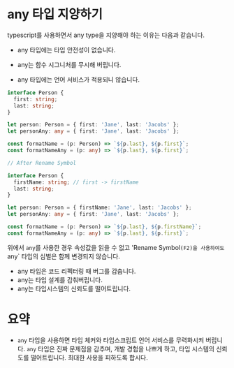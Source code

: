 # any 타입 지양하기

typescript를 사용하면서 any type을 지양해야 하는 이유는 다음과 같습니다.

- any 타입에는 타입 안전성이 없습니다.
- any는 함수 시그니처를 무시해 버립니다.

- any 타입에는 언어 서비스가 적용되니 않습니다.

```typescript
interface Person {
  first: string;
  last: string;
}

let person: Person = { first: 'Jane', last: 'Jacobs' };
let personAny: any = { first: 'Jane', last: 'Jacobs' };

const formatName = (p: Person) => `${p.last}, ${p.first}`;
const formatNameAny = (p: any) => `${p.last}, ${p.first}`;

// After Rename Symbol

interface Person {
  firstName: string; // first -> firstName
  last: string;
}

let person: Person = { firstName: 'Jane', last: 'Jacobs' };
let personAny: any = { first: 'Jane', last: 'Jacobs' };

const formatName = (p: Person) => `${p.last}, ${p.firstName}`;
const formatNameAny = (p: any) => `${p.last}, ${p.first}`;
```

위에서 `any`를 사용한 경우 속성값을 읽을 수 없고 'Rename Symbol`(F2)을 사용하여도 `any` 타입의 심벌은 함께 변경되지 않습니다.

- any 타입은 코드 리펙터링 때 버그를 갑춥니다.
- any는 타입 설계를 감춰버립니다.
- any는 타입시스템의 신뢰도를 떨어트립니다.

# 요약

- `any` 타입을 사용하면 타입 체커와 타입스크립트 언어 서비스를 무력화시켜 버립니다. `any` 타입은 진짜 문제점을 감추며, 개발 경험을 나쁘게 하고, 타입 시스템의 신뢰도를 떨어트립니다. 최대한 사용을 피하도록 합시다.
